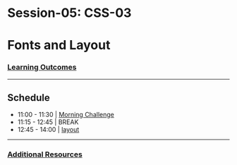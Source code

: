 # Session-05: CSS-03


# Fonts and Layout 

### [Learning Outcomes](./learning-outcomes.md)

---

## Schedule
- 11:00 - 11:30 | [Morning Challenge](./morning-challenge.md)
- 11:15 - 12:45 | BREAK
- 12:45 - 14:00 | [layout](./layout.md)

--- 

### [Additional Resources](./resources.md)
